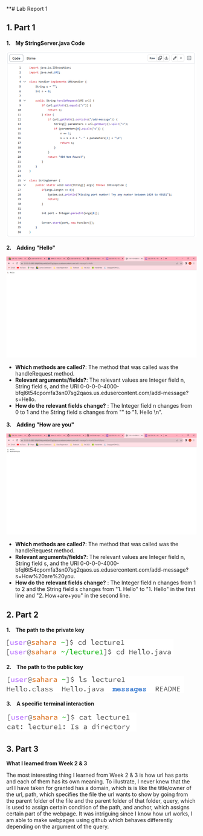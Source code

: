 **# Lab Report 1
## 1. Part 1
**1.　My StringServer.java Code**

![Image](StringServer.png)

**2.　Adding "Hello"**

![Image](Hello.png)

* **Which methods are called?**: The method that was called was the handleRequest method.
* **Relevant arguments/fields?**: The relevant values are Integer field n, String field s, and the URI 0-0-0-0-4000-bfql6t54cpomfa3sn07sg2qaos.us.edusercontent.com/add-message?s=Hello.
* **How do the relevant fields change?** : The Integer field n changes from 0 to 1 and the String field s changes from "" to "1. Hello \n".

**3.　Adding "How are you"**

![Image](How%20are%20you.png)

* **Which methods are called?**: The method that was called was the handleRequest method.
* **Relevant arguments/fields?**: The relevant values are Integer field n, String field s, and the URI 0-0-0-0-4000-bfql6t54cpomfa3sn07sg2qaos.us.edusercontent.com/add-message?s=How%20are%20you.
* **How do the relevant fields change?** : The Integer field n changes from 1 to 2 and the String field s changes from "1. Hello" to "1. Hello" in the first line and "2. How+are+you" in the second line.

## 2. Part 2
**1.　The path to the private key**

![Image](cd%20directory.png)

**2.　The path to the public key**

![Image](ls%20directory.png)

**3.　A specific terminal interaction**

![Image](cat%20directory.png)

## 3. Part 3
**What I learned from Week 2 & 3**

The most interesting thing I learned from Week 2 & 3 is how url has parts and each of them has its own meaning. To illustrate, I never knew that the url I have taken for granted has a domain, which is is like the title/owner of the url, path, which specifies the file the url wants to show by going from the parent folder of the file and the parent folder of that folder, query, which is used to assign certain condition of the path, and anchor, which assigns certain part of the webpage. It was intriguing since I know how url works, I am able to make webpages using github which behaves differently depending on the argument of the query. 
